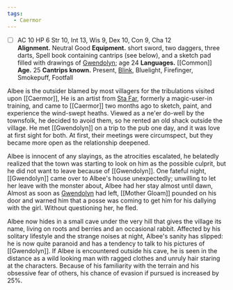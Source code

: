 ```yaml
---
tags:
  - Caermor
---
```

- [ ] AC 10
HP  6
Str 10, Int 13, Wis 9, Dex 10, Con 9, Cha 12  
**Alignment.** Neutral Good
**Equipment.** short sword, two daggers, three darts, Spell book containing cantrips (see below), and a sketch pad filled with drawings of [Gwendolyn](Gwendolyn.md); age 24
**Languages.** [[Common]]
**Age.** 25
**Cantrips known.** Present, [Blink](Campaign%20Resources/Magic/Spells/Blink.md), Bluelight, Firefinger, Smokepuff, Footfall
 
Albee is the outsider blamed by most villagers for the tribulations visited upon [[Caermor]], He is an artist from [Sta Far](Sta%20Far.md), formerly a magic-user-in training, and came to [[Caermor]] two months ago to sketch, paint, and experience the wind-swept heaths. Viewed as a ne'er do-well by the townsfolk, he decided to avoid them, so he rented an old shack outside the village. He met [[Gwendolyn]] on a trip to the pub one day, and it was love at first sight for both. At first, their meetings were circumspect, but they became more open as the  relationship deepened.

Albee is innocent of any slayings, as the atrocities escalated, he belatedly realized that the town was starting to look on him as the possible culprit, but he did not want to leave because of [[Gwendolyn]]. One fateful night, [[Gwendolyn]] came over to Albee's house unexpectedly; unwilling to let her leave with the monster about, Albee had her stay almost until dawn, Almost as soon as [Gwendolyn](Gwendolyn.md) had left, [[Mother Gloam]] pounded on his door and warned him that a posse was coming to get him for his dallying with the girl. Without 
questioning her, he fled.

Albee now hides in a small cave under the very hill that gives the village its name, living on roots and berries and an occasional rabbit. Affected by his solitary lifestyle and the strange noises at night, Albee's sanity has slipped: he is now quite paranoid and has a tendency to talk to his pictures of [[Gwendolyn]]. If Albee is encountered outside his cave, he is seen in the distance as a wild looking man with ragged clothes and unruly hair staring at the characters. Because of his familiarity with the terrain and his obsessive fear of others, his chance of evasion if pursued is increased by 25%.
